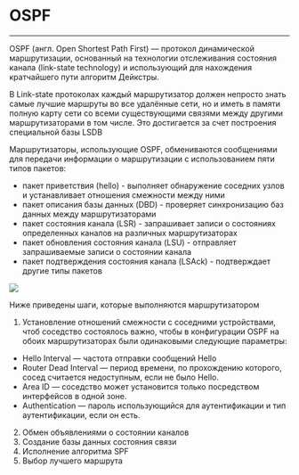 # OSPF
_ _ _
OSPF (англ. Open Shortest Path First) — протокол динамической маршрутизации, основанный на технологии отслеживания состояния канала (link-state technology) и использующий для нахождения кратчайшего пути алгоритм Дейкстры.
  
В Link-state протоколах каждый маршрутизатор должен непросто знать самые лучшие маршруты во все удалённые сети, но и иметь в памяти полную карту сети со всеми существующими связями между другими маршрутизаторами в том числе. Это достигается за счет построения специальной базы LSDB
  
Маршрутизаторы, использующие OSPF, обмениваются сообщениями для
передачи информации о маршрутизации с использованием пяти типов
пакетов: 
- пакет приветствия (hello) - выполняет обнаружение соседних узлов и устанавливает отношения смежности между ними
- пакет описания базы данных (DBD) - проверяет синхронизацию баз данных между маршрутизаторами
- пакет состояния канала (LSR) - запрашивает записи о состояниях определенных каналов на различных маршрутизаторах
- пакет обновления состояния канала (LSU) - отправляет запрашиваемые записи о состоянии канала
- пакет подтверждения состояния канала (LSAck) - подтверждает другие типы пакетов
  
<image src="https://github.com/LLlMEJIb87/OTUS-learning/blob/master/18.%20OSPF/komponenti.PNG">
  
Ниже приведены шаги, которые выполняются маршрутизатором
1. Установление отношений смежности с соседними устройствами, чтоб соседство состоялось важно, чтобы в конфигурации OSPF на обоих маршрутизаторах были одинаковыми следующие параметры:
- Hello Interval — частота отправки сообщений Hello
- Router Dead Interval — период времени, по прохождению которого, сосед считается недоступным, если не было Hello.
- Area ID — соседство может установится только посредством интерфейсов в одной зоне.
- Authentication — пароль использующийся для аутентификации и тип аутентификации, если он есть.
2. Обмен объявлениями о состоянии каналов
3. Создание базы данных состояния связи
4. Исполнение алгоритма SPF
5. Выбор лучшего маршрута
  

  
